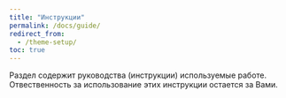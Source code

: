 ```yaml
---
title: "Инструкции"
permalink: /docs/guide/
redirect_from:
  - /theme-setup/
toc: true
---
```


Раздел содержит руководства (инструкции) используемые работе.
Отвественность за использование этих инструкции остается за Вами.
